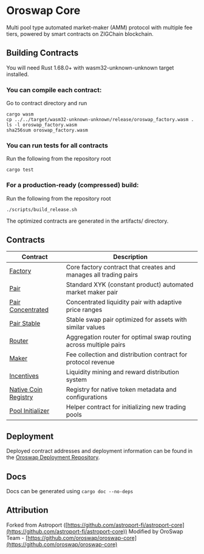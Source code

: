 # Oroswap Core

Multi pool type automated market-maker (AMM) protocol with multiple fee tiers, powered by smart contracts on ZIGChain blockchain.

## Building Contracts

You will need Rust 1.68.0+ with wasm32-unknown-unknown target installed.

### You can compile each contract:

Go to contract directory and run

```
cargo wasm
cp ../../target/wasm32-unknown-unknown/release/oroswap_factory.wasm .
ls -l oroswap_factory.wasm
sha256sum oroswap_factory.wasm
```

### You can run tests for all contracts

Run the following from the repository root

```
cargo test
```

### For a production-ready (compressed) build:

Run the following from the repository root

```
./scripts/build_release.sh
```

The optimized contracts are generated in the artifacts/ directory.

## Contracts


| Contract                                                          | Description                                                       |
| ----------------------------------------------------------------- | ----------------------------------------------------------------- |
| [Factory](contracts/factory/)                                     | Core factory contract that creates and manages all trading pairs  |
| [Pair](contracts/pair/)                                           | Standard XYK (constant product) automated market maker pair       |
| [Pair Concentrated](contracts/pair_concentrated/)                 | Concentrated liquidity pair with adaptive price ranges            |
| [Pair Stable](contracts/pair_stable/)                             | Stable swap pair optimized for assets with similar values         |
| [Router](contracts/router/)                                       | Aggregation router for optimal swap routing across multiple pairs |
| [Maker](contracts/tokenomics/maker/)                              | Fee collection and distribution contract for protocol revenue     |
| [Incentives](contracts/tokenomics/incentives/)                    | Liquidity mining and reward distribution system                   |
| [Native Coin Registry](contracts/periphery/native_coin_registry/) | Registry for native token metadata and configurations             |
| [Pool Initializer](contracts/periphery/pool_initializer/)         | Helper contract for initializing new trading pools                |

## Deployment

Deployed contract addresses and deployment information can be found in the [Oroswap Deployment Repository](https://github.com/oroswap/oroswap-deployments).

## Docs

Docs can be generated using `cargo doc --no-deps`

## Attribution

Forked from Astroport ([https://github.com/astroport-fi/astroport-core](https://github.com/astroport-fi/astroport-core))
Modified by OroSwap Team - [https://github.com/oroswap/oroswap-core](https://github.com/oroswap/oroswap-core)
